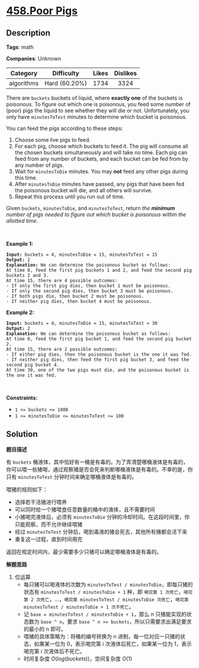 # [458.Poor Pigs](https://leetcode.com/problems/poor-pigs/description/)

## Description

**Tags**: math

**Companies**: Unknown

|  Category  |  Difficulty   | Likes | Dislikes |
| :--------: | :-----------: | :---: | :------: |
| algorithms | Hard (60.20%) | 1734  |   3324   |

<p>There are <code>buckets</code> buckets of liquid, where <strong>exactly one</strong> of the buckets is poisonous. To figure out which one is poisonous, you feed some number of (poor) pigs the liquid to see whether they will die or not. Unfortunately, you only have <code>minutesToTest</code> minutes to determine which bucket is poisonous.</p>
<p>You can feed the pigs according to these steps:</p>
<ol>
  <li>Choose some live pigs to feed.</li>
  <li>For each pig, choose which buckets to feed it. The pig will consume all the chosen buckets simultaneously and will take no time. Each pig can feed from any number of buckets, and each bucket can be fed from by any number of pigs.</li>
  <li>Wait for <code>minutesToDie</code> minutes. You may <strong>not</strong> feed any other pigs during this time.</li>
  <li>After <code>minutesToDie</code> minutes have passed, any pigs that have been fed the poisonous bucket will die, and all others will survive.</li>
  <li>Repeat this process until you run out of time.</li>
</ol>
<p>Given <code>buckets</code>, <code>minutesToDie</code>, and <code>minutesToTest</code>, return <em>the <strong>minimum</strong> number of pigs needed to figure out which bucket is poisonous within the allotted time</em>.</p>
<p>&nbsp;</p>
<p><strong class="example">Example 1:</strong></p>
<pre><code><strong>Input:</strong> buckets = 4, minutesToDie = 15, minutesToTest = 15
<strong>Output:</strong> 2
<strong>Explanation:</strong> We can determine the poisonous bucket as follows:
At time 0, feed the first pig buckets 1 and 2, and feed the second pig buckets 2 and 3.
At time 15, there are 4 possible outcomes:
- If only the first pig dies, then bucket 1 must be poisonous.
- If only the second pig dies, then bucket 3 must be poisonous.
- If both pigs die, then bucket 2 must be poisonous.
- If neither pig dies, then bucket 4 must be poisonous.</code></pre>
<p><strong class="example">Example 2:</strong></p>
<pre><code><strong>Input:</strong> buckets = 4, minutesToDie = 15, minutesToTest = 30
<strong>Output:</strong> 2
<strong>Explanation:</strong> We can determine the poisonous bucket as follows:
At time 0, feed the first pig bucket 1, and feed the second pig bucket 2.
At time 15, there are 2 possible outcomes:
- If either pig dies, then the poisonous bucket is the one it was fed.
- If neither pig dies, then feed the first pig bucket 3, and feed the second pig bucket 4.
At time 30, one of the two pigs must die, and the poisonous bucket is the one it was fed.</code></pre>
<p>&nbsp;</p>
<p><strong>Constraints:</strong></p>
<ul>
  <li><code>1 &lt;= buckets &lt;= 1000</code></li>
  <li><code>1 &lt;=&nbsp;minutesToDie &lt;=&nbsp;minutesToTest &lt;= 100</code></li>
</ul>

## Solution

**题目描述**

有 `buckets` 桶液体，其中恰好有一桶是有毒的。为了弄清楚哪桶液体是有毒的，你可以喂一些猪喝，通过观察猪是否会死来判断哪桶液体是有毒的。不幸的是，你只有 `minutesToTest` 分钟时间来确定哪桶液体是有毒的。

喂猪的规则如下：

- 选择若干活猪进行喂养
- 可以同时给一个猪喂食任意数量的桶中的液体，且不需要时间
- 小猪喝完液体后，必须有 `minutesToDie` 分钟的冷却时间。在这段时间里，你只能观察，而不允许继续喂猪
- 经过 `minutesToTest` 分钟后，喝到毒液的猪会死去，其他所有猪都会活下来
- 重复这一过程，直到时间用完

返回在规定时间内，最少需要多少只猪可以确定哪桶液体是有毒的。

**解题思路**

1. 位运算
   - 每只猪可以喝液体的次数为 `minutesToTest / minutesToDie`，即每只猪的状态有 `minutesToTest / minutesToDie + 1` 种，即 `喝完第 1 次死亡`，`喝完第 2 次死亡`，...，`喝完第 minutesToTest / minutesToDie 次死亡`，`喝完第 minutesToTest / minutesToDie + 1 次不死亡`。
   - 记 `base = minutesToTest / minutesToDie + 1`，那么 n 只猪能实现的状态数为 `base ^ n`，要求 `base ^ n >= buckets`，所以只需要求出满足要求的最小的 n 即可。
   - 喂猪的具体策略为：将桶的编号转换为 n 进制，每一位对应一只猪的状态，如果某一位为 0，表示喝完第 i 次液体后死亡，如果某一位为 1，表示喝完第 i 次液体后不死亡。
   - 时间复杂度 $O(log(buckets))$，空间复杂度 $O(1)$

